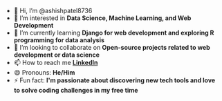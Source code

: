 - 👋 Hi, I’m @ashishpatel8736
- 👀 I’m interested in **Data Science, Machine Learning, and Web Development**
- 🌱 I’m currently learning **Django for web development and exploring R programming for data analysis**
- 💞️ I’m looking to collaborate on **Open-source projects related to web development or data science**
- 📫 How to reach me **[LinkedIn](https://www.linkedin.com/in/ashishpatel8736)**
- 😄 Pronouns: **He/Him**
- ⚡ Fun fact: **I'm passionate about discovering new tech tools and love to solve coding challenges in my free time**

